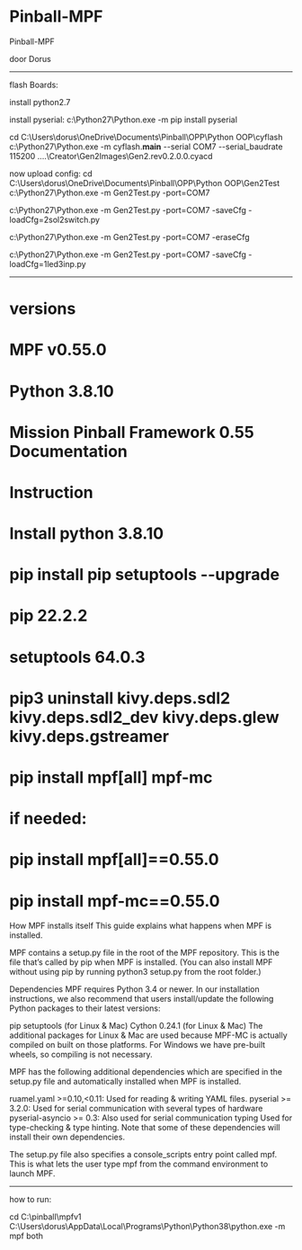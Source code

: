 # Pinball-MPF
 Pinball-MPF


 door Dorus

----------------------------------------------------------------------------------------
flash Boards:

install python2.7

install pyserial:
c:\Python27\Python.exe -m pip install pyserial

cd C:\Users\dorus\OneDrive\Documents\Pinball\OPP\Python OOP\cyflash
c:\Python27\Python.exe -m cyflash.__main__ --serial COM7 --serial_baudrate 115200 ..\..\Creator\Gen2Images\Gen2.rev0.2.0.0.cyacd


now upload config:
cd C:\Users\dorus\OneDrive\Documents\Pinball\OPP\Python OOP\Gen2Test
c:\Python27\Python.exe -m Gen2Test.py -port=COM7

c:\Python27\Python.exe -m Gen2Test.py -port=COM7 -saveCfg -loadCfg=2sol2switch.py

c:\Python27\Python.exe -m Gen2Test.py -port=COM7 -eraseCfg

c:\Python27\Python.exe -m Gen2Test.py -port=COM7 -saveCfg -loadCfg=1led3inp.py




--------------------------------------------------------------------------------
# versions
#   MPF v0.55.0
#   Python 3.8.10
#   Mission Pinball Framework 0.55 Documentation

# Instruction
#   Install python 3.8.10
#   pip install pip setuptools --upgrade
#       pip                     22.2.2
#       setuptools              64.0.3
#   pip3 uninstall kivy.deps.sdl2 kivy.deps.sdl2_dev kivy.deps.glew kivy.deps.gstreamer
#   pip install mpf[all] mpf-mc
#       if needed:
#           pip install mpf[all]==0.55.0
#           pip install mpf-mc==0.55.0



How MPF installs itself
This guide explains what happens when MPF is installed.

MPF contains a setup.py file in the root of the MPF repository. This is the file that’s called by pip when MPF is installed. (You can also install MPF without using pip by running python3 setup.py from the root folder.)

Dependencies
MPF requires Python 3.4 or newer. In our installation instructions, we also recommend that users install/update the following Python packages to their latest versions:

pip
setuptools (for Linux & Mac)
Cython 0.24.1 (for Linux & Mac)
The additional packages for Linux & Mac are used because MPF-MC is actually compiled on built on those platforms. For Windows we have pre-built wheels, so compiling is not necessary.

MPF has the following additional dependencies which are specified in the setup.py file and automatically installed when MPF is installed.

ruamel.yaml >=0.10,<0.11: Used for reading & writing YAML files.
pyserial >= 3.2.0: Used for serial communication with several types of hardware
pyserial-asyncio >= 0.3: Also used for serial communication
typing Used for type-checking & type hinting.
Note that some of these dependencies will install their own dependencies.

The setup.py file also specifies a console_scripts entry point called mpf. This is what lets the user type mpf from the command environment to launch MPF.



------------------------------------


how to run:

cd C:\pinball\mpfv1
C:\Users\dorus\AppData\Local\Programs\Python\Python38\python.exe -m mpf both
